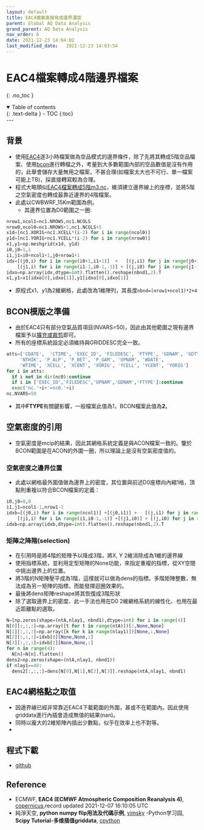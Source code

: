 ```yaml
---
layout: default
title: EAC4檔案直接寫成邊界濃度
parent: Global AQ Data Analysis
grand_parent: AQ Data Analysis
nav_order: 6
date: 2021-12-23 14:04:02
last_modified_date:   2021-12-23 14:03:54
---
```


# EAC4檔案轉成4階邊界檔案
{: .no_toc }

<details open markdown="block">
  <summary>
    Table of contents
  </summary>
  {: .text-delta }
- TOC
{:toc}
</details>
---


## 背景
- 使用[EAC4](https://ads.atmosphere.copernicus.eu/cdsapp#!/dataset/cams-global-reanalysis-eac4?tab=overview)逐3小時檔案做為空品模式的邊界條件，除了先將其轉成5階空品檔案、使用[bcon](https://sinotec2.github.io/Focus-on-Air-Quality/GridModels/BCON/run_bconMM_RR_DM/)進行轉檔之外，考量到大多數範圍內部的空品數值是沒有作用的，此舉會儲存大量無用之檔案，不甚合理(如檔案太大也不可行、單一檔案可能上TB)，採直接轉寫較為合理。
- 程式大略類似[EAC4檔案轉成5階m3.nc]()，維須建立邊界線上的座標，並將5階之空氣密度也轉成最靠近邊界的4階檔案。
- 此處以CWBWRF_15Km範圍為例。
  - 其邊界位置為D0範圍之一圈:

```python
nrow1,ncol1=nc1.NROWS,nc1.NCOLS
nrow0,ncol0=nc1.NROWS+5,nc1.NCOLS+5
x1d=[nc1.XORIG+nc1.XCELL*(i-2) for i in range(ncol0)]
y1d=[nc1.YORIG+nc1.YCELL*(i-2) for i in range(nrow0)]
x1,y1=np.meshgrid(x1d, y1d)
i0,j0=1,1
i1,j1=i0+ncol1+1,j0+nrow1+1
idx=[(j0,i) for i in range(i0+1,i1+1)]  +   [(j,i1) for j in range(j0+1,j1+1)] + \
    [(j1,i) for i in range(i1-1,i0-1,-1)] + [(j,i0) for j in range(j1-1,j0-1,-1)]
idxo=np.array(idx,dtype=int).flatten().reshape(nbnd1,2).T
x1,y1=x1[idxo[0],idxo[1]],y1[idxo[0],idxo[1]]
```
- 原程式x1、y1為2維網格，此處改為1維陣列，其長度`nbnd=(nrow1+ncol1)*2+4`

## BCON模版之準備
- 由於EAC4只有部分空氣品質項目(NVARS=50)，因此由其他範圍之現有邊界檔案予以[擴充或裁剪](https://sinotec2.github.io/Focus-on-Air-Quality/utilities/netCDF/ncks/)即可。
- 所有的座標系統設定必須維持與GRIDDESC完全一致。

```python
atts=['CDATE',  'CTIME', 'EXEC_ID', 'FILEDESC', 'FTYPE', 'GDNAM', 'GDTYP', 'HISTORY', 'IOAPI_VERSION', 'NCO', 'NCOLS',  'NROWS',
     'NTHIK', 'P_ALP', 'P_BET', 'P_GAM', 'UPNAM', 'WDATE',
     'WTIME', 'XCELL', 'XCENT', 'XORIG', 'YCELL', 'YCENT', 'YORIG']
for i in atts:
  if i not in dir(nc0):continue
  if i in ['EXEC_ID','FILEDESC','UPNAM','GDNAM','FTYPE']:continue
  exec('nc.'+i+'=nc0.'+i)
nc.NVARS=50  
```
- 其中**FTYPE**有關鍵影響，一般檔案此值為1，BCON檔案此值為**2**。


## 空氣密度的引用
- 空氣密度是mcip的結果，因此其網格系統定義是與ACON檔案一致的。鑒於BCON範圍是在ACON的外圍一圈，所以理論上是沒有空氣密度值的。

### 空氣密度之邊界位置
- 此處以網格最外圍值做為邊界上的密度，其位置與前述D0座標向內縮1格，頂點則重複以符合BCON檔案的定義：

```python
i0,j0=0,0
i1,j1=ncol1-1,nrow1-1
idxb=[(j0,i) for i in range(ncol1)] +[(j0,i1)] +   [(j,i1) for j in range(nrow1)] +[(j1,i1)] + \
    [(j1,i) for i in range(i1,i0-1,-1)] +[(j1,i0)] + [(j,i0) for j in range(j1,j0-1,-1)]+[(j0,i0)]
idxb=np.array(idxb,dtype=int).flatten().reshape(nbnd1,2).T
```

### 矩陣之降階(selection)
- 在引用時是將4階的矩陣予以降成3階，將X, Y 2維消除成為1維的邊界線
- 使用指標系統，並利用定型矩陣的None功能，來指定重複的指標，從XY空間中挑出邊界上的位置。
- 將3階的N矩陣壓平成為1階，這樣就可以做為dens的指標。多階矩陣整數，無法成為另一矩陣的指標，而能發揮迴圈效果的。
- 最後將dens矩陣reshape將其恢復成3階形狀
- 除了選取邊界上的密度、此一手法也用在D0 2維網格系統的線性化、也用在最近距離點的選取。

```python
N=[np.zeros(shape=(ntA,nlay1, nbnd1),dtype=int) for i in range(4)]
N[0][:,:,:]=np.array([t for t in range(ntA)])[:,None,None]
N[1][:,:,:]=np.array([k for k in range(nlay1)])[None,:,None]
N[2][:,:,:]=idxb[0][None,None,:]
N[3][:,:,:]=idxb[1][None,None,:]
for n in range(4):
  N[n]=N[n].flatten()
dens2=np.zeros(shape=(ntA,nlay1, nbnd1))
if nlay1==40:
  dens2[:,:,:]=dens[N[0],N[1],N[2],N[3]].reshape(ntA,nlay1, nbnd1)
```

## EAC4網格點之取值
- 因邊界線已經非常靠近EAC4下載範圍的外圍，甚或不在範圍內。因此使用griddata進行內插會造成無值的結果(nan)。
- 同時以龐大的2維矩陣內插出少數點，似乎在效率上也不對等。
- 

## 程式下載
- [github](https://github.com/sinotec2/cmaq_relatives/blob/master/bcon/grb2bc.py)

## Reference
- ECMWF, **EAC4 (ECMWF Atmospheric Composition Reanalysis 4)**, [copernicus](https://ads.atmosphere.copernicus.eu/cdsapp#!/dataset/cams-global-reanalysis-eac4?tab=overview),record updated 2021-12-07 16:10:05 UTC
- 純淨天空, **python numpy flip用法及代碼示例**, [vimsky](https://vimsky.com/zh-tw/examples/usage/python-numpy.flip.html)
-Python学习园, **Scipy Tutorial-多维插值griddata**, [cpython](http://liao.cpython.org/scipytutorial11.html)